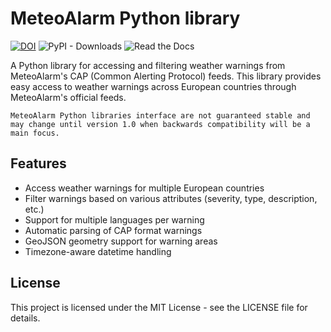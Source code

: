 # MeteoAlarm Python library

[![DOI](https://zenodo.org/badge/DOI/10.5281/zenodo.14885078.svg)](https://doi.org/10.5281/zenodo.14885078) ![PyPI - Downloads](https://img.shields.io/pypi/dm/meteoalarm?label=PyPI%20Downloads&labelColor=blue&color=black&link=https%3A%2F%2Fpypi.org%2Fproject%2Fmeteoalarm%2F) ![Read the Docs](https://img.shields.io/readthedocs/meteoalarm)

A Python library for accessing and filtering weather warnings from MeteoAlarm's CAP (Common Alerting Protocol) feeds. This library provides easy access to weather warnings across European countries through MeteoAlarm's official feeds.

```{note}
MeteoAlarm Python libraries interface are not guaranteed stable and may change until version 1.0 when backwards compatibility will be a main focus.
```

## Features

- Access weather warnings for multiple European countries
- Filter warnings based on various attributes (severity, type, description, etc.)
- Support for multiple languages per warning
- Automatic parsing of CAP format warnings
- GeoJSON geometry support for warning areas
- Timezone-aware datetime handling

## License
This project is licensed under the MIT License - see the LICENSE file for details.

